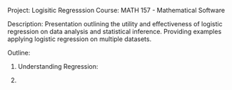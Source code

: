 Project: Logisitic Regresssion
Course: MATH 157 - Mathematical Software

Description: Presentation outlining the utility and effectiveness of logistic regression on data analysis and statistical inference. Providing examples applying logistic regression on multiple datasets.


Outline:
1. Understanding Regression:


3. 
